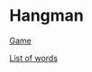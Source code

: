 # Hangman

[Game](https://github.com/Roshni0/Games/blob/master/Hangman/game.py)

[List of words](https://github.com/Roshni0/Games/blob/master/Hangman/WordsForGames.txt)
